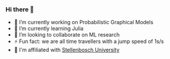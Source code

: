 ### Hi there 👋

- 🔭 I’m currently working on Probabilistic Graphical Models
- 🌱 I’m currently learning Julia
- 👯 I’m looking to collaborate on ML research
- ⚡ Fun fact: we are all time travellers with a jump speed of 1s/s
- 📜 I'm affiliated with [Stellenbosch University](https://scholar.sun.ac.za/items/495bd44a-140f-4483-b6b3-fae64cfac202)
